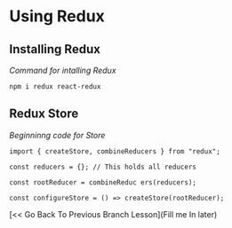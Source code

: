 # Using Redux

## Installing Redux
*Command for intalling Redux*
```
npm i redux react-redux
```

## Redux Store
*Beginninng code for Store*
```
import { createStore, combineReducers } from "redux";

const reducers = {}; // This holds all reducers

const rootReducer = combineReduc ers(reducers);

const configureStore = () => createStore(rootReducer);
```






[<< Go Back To Previous Branch Lesson](Fill me In later)